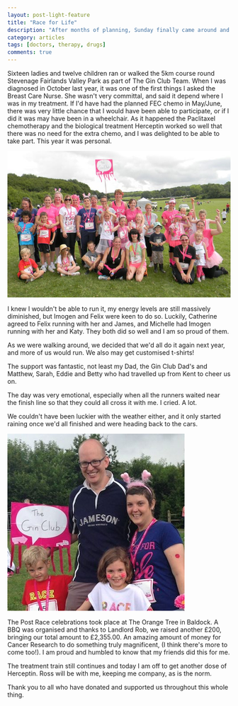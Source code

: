 ```yaml
---
layout: post-light-feature
title: "Race for Life"
description: "After months of planning, Sunday finally came around and it was Race Day!"
category: articles
tags: [doctors, therapy, drugs]
comments: true
---
```


Sixteen ladies and twelve children ran or walked the 5km course round Stevenage Fairlands Valley Park as part of The Gin Club Team. When I was diagnosed in October last year, it was one of the first things I asked the Breast Care Nurse.  She wasn't very committal, and said it depend where I was in my treatment.  If I'd have had the planned FEC chemo in May/June, there was very little chance that I would have been able to participate, or if I did it was may have been in a wheelchair.  As it happened the Paclitaxel chemotherapy and the biological treatment Herceptin worked so well that there was no need for the extra chemo, and I was delighted to be able to take part.  This year it was personal.

<p class="center">
<img src="/images/GinClubRaceforLife2014.jpg" alt="Post Race picture" />
</p>

I knew I wouldn't be able to run it, my energy levels are still massively diminished, but Imogen and Felix were keen to do so.  Luckily, Catherine agreed to Felix running with her and James, and Michelle had Imogen running with her and Katy.  They both did so well and I am so proud of them.

As we were walking around, we decided that we'd all do it again next year, and more of us would run. We also may get customised t-shirts!  

The support was fantastic, not least my Dad, the Gin Club Dad's and Matthew, Sarah, Eddie and Betty who had travelled up from Kent to cheer us on.

The day was very emotional, especially when all the runners waited near the finish line so that they could all cross it with me.  I cried.  A lot.

We couldn't have been luckier with the weather either, and it only started raining once we'd all finished and were heading back to the cars.

<p class="center">
<img src="/images/LawleyRFL.jpg" alt="Lawley's" style="width: auto;"/>
</p>

The Post Race celebrations took place at The Orange Tree in Baldock.  A BBQ was organised and thanks to Landlord Rob, we raised another £200, bringing our total amount to £2,355.00.  An amazing amount of money for Cancer Research to do something truly magnificent, (I think there's more to come too!).  I am proud and humbled to know that my friends did this for me.

The treatment train still continues and today I am off to get another dose of Herceptin.  Ross will be with me, keeping me company, as is the norm.

Thank you to all who have donated and supported us throughout this whole thing.
